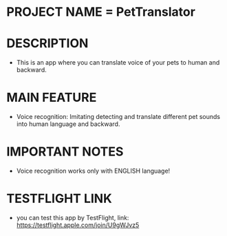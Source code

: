# PROJECT NAME = PetTranslator 

# DESCRIPTION

- This is an app where you can translate voice of your pets to human and backward.

# MAIN FEATURE

- Voice recognition: Imitating detecting and translate different pet sounds into human language and backward.

# IMPORTANT NOTES

- Voice recognition works only with ENGLISH language!

# TESTFLIGHT LINK

- you can test this app by TestFlight, link: https://testflight.apple.com/join/U9gWJvz5
